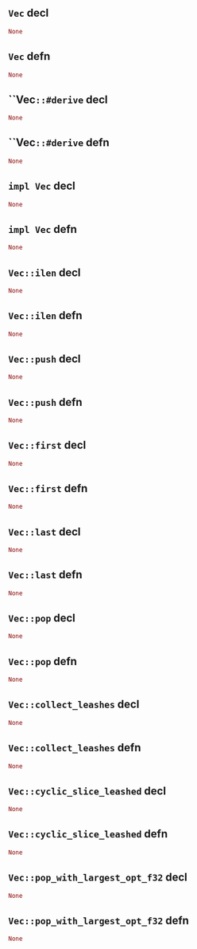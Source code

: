## `Vec` decl

```rust
None
```

## `Vec` defn

```rust
None
```

## ``Vec`::#derive` decl

```rust
None
```

## ``Vec`::#derive` defn

```rust
None
```

## `impl Vec` decl

```rust
None
```

## `impl Vec` defn

```rust
None
```

## `Vec::ilen` decl

```rust
None
```

## `Vec::ilen` defn

```rust
None
```

## `Vec::push` decl

```rust
None
```

## `Vec::push` defn

```rust
None
```

## `Vec::first` decl

```rust
None
```

## `Vec::first` defn

```rust
None
```

## `Vec::last` decl

```rust
None
```

## `Vec::last` defn

```rust
None
```

## `Vec::pop` decl

```rust
None
```

## `Vec::pop` defn

```rust
None
```

## `Vec::collect_leashes` decl

```rust
None
```

## `Vec::collect_leashes` defn

```rust
None
```

## `Vec::cyclic_slice_leashed` decl

```rust
None
```

## `Vec::cyclic_slice_leashed` defn

```rust
None
```

## `Vec::pop_with_largest_opt_f32` decl

```rust
None
```

## `Vec::pop_with_largest_opt_f32` defn

```rust
None
```
